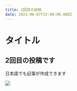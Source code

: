 ```yaml
---
title: 2回目の投稿
date: 2023-06-07T15:00:00.000Z
---
```


# タイトル

## 2回目の投稿です

日本語でも記事が作成できます

![](/uploads/mountains-g0cb175312_1280.jpg)
